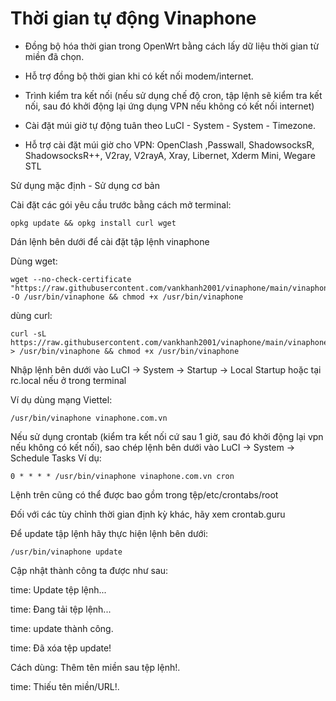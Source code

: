 # Thời gian tự động Vinaphone

- Đồng bộ hóa thời gian trong OpenWrt bằng cách lấy dữ liệu thời gian từ miền đã chọn.

- Hỗ trợ đồng bộ thời gian khi có kết nối modem/internet.

- Trình kiểm tra kết nối (nếu sử dụng chế độ cron, tập lệnh sẽ kiểm tra kết nối, sau đó khởi động lại ứng dụng VPN nếu không có kết nối internet)

- Cài đặt múi giờ tự động tuân theo LuCI - System - System - Timezone.

- Hỗ trợ cài đặt múi giờ cho VPN: OpenClash ,Passwall, ShadowsocksR, ShadowsocksR++, V2ray, V2rayA, Xray, Libernet, Xderm Mini, Wegare STL

Sử dụng mặc định - Sử dụng cơ bản

Cài đặt các gói yêu cầu trước bằng cách mở terminal:
```
opkg update && opkg install curl wget
```

Dán lệnh bên dưới để cài đặt tập lệnh vinaphone

Dùng wget:
```
wget --no-check-certificate "https://raw.githubusercontent.com/vankhanh2001/vinaphone/main/vinaphone" -O /usr/bin/vinaphone && chmod +x /usr/bin/vinaphone
```

dùng curl:
```
curl -sL https://raw.githubusercontent.com/vankhanh2001/vinaphone/main/vinaphone > /usr/bin/vinaphone && chmod +x /usr/bin/vinaphone
```

Nhập lệnh bên dưới vào LuCI -> System -> Startup -> Local Startup hoặc tại rc.local nếu ở trong terminal

Ví dụ dùng mạng Viettel:
```
/usr/bin/vinaphone vinaphone.com.vn
```
Nếu sử dụng crontab (kiểm tra kết nối cứ sau 1 giờ, sau đó khởi động lại vpn nếu không có kết nối), sao chép lệnh bên dưới vào LuCI -> System -> Schedule Tasks Ví dụ:
```
0 * * * * /usr/bin/vinaphone vinaphone.com.vn cron
```
Lệnh trên cũng có thể được bao gồm trong tệp/etc/crontabs/root

Đối với các tùy chỉnh thời gian định kỳ khác, hãy xem crontab.guru

Để update tập lệnh hãy thực hiện lệnh bên dưới:
```
/usr/bin/vinaphone update
```
Cập nhật thành công ta được như sau:

time: Update tệp lệnh...

time: Đang tải tệp lệnh...

time: update thành công.

time: Đã xóa tệp update!

Cách dùng: Thêm tên miền sau tệp lệnh!.

time: Thiếu tên miền/URL!.
